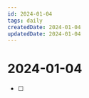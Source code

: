 ```yaml
---
id: 2024-01-04
tags: daily
createdDate: 2024-01-04
updatedDate: 2024-01-04
---
```


# 2024-01-04

- [ ]

